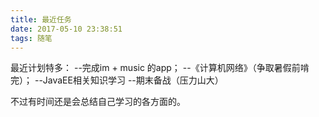```yaml
---
title: 最近任务
date: 2017-05-10 23:38:51
tags: 随笔
---
```


  最近计划特多：
--完成im + music 的app；
--《计算机网络》（争取暑假前啃完）；
--JavaEE相关知识学习
--期末备战（压力山大）

不过有时间还是会总结自己学习的各方面的。
